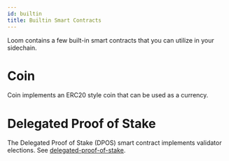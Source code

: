 ```yaml
---
id: builtin 
title: Builtin Smart Contracts
---
```


Loom contains a few built-in smart contracts that you can utilize in your sidechain.

# Coin

Coin implements an ERC20 style coin that can be used as a currency.

# Delegated Proof of Stake

The Delegated Proof of Stake (DPOS) smart contract implements validator elections.
See [delegated-proof-of-stake](delegated-proof-of-stake.html).
